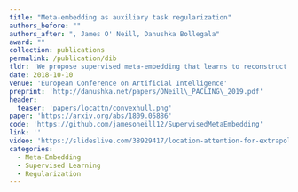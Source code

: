 ```yaml
---
title: "Meta-embedding as auxiliary task regularization"
authors_before: ""
authors_after: ", James O' Neill, Danushka Bollegala"
award: ""
collection: publications
permalink: /publication/dib
tldr: 'We propose supervised meta-embedding that learns to reconstruct an ensemble of static word embeddings while learning on a downstream task.'
date: 2018-10-10
venue: 'European Conference on Artificial Intelligence'
preprint: 'http://danushka.net/papers/ONeill\_PACLING\_2019.pdf'
header: 
  teaser: 'papers/locattn/convexhull.png'
paper: 'https://arxiv.org/abs/1809.05886'
code: 'https://github.com/jamesoneill12/SupervisedMetaEmbedding' 
link: ''
video: 'https://slideslive.com/38929417/location-attention-for-extrapolation-to-longer-sequences'
categories:
  - Meta-Embedding
  - Supervised Learning
  - Regularization
---
```

